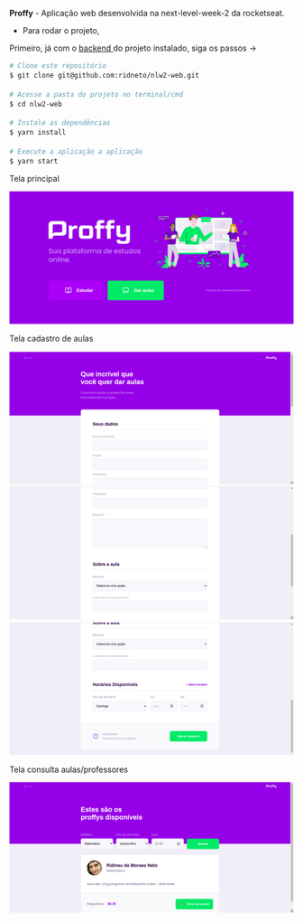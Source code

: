<strong>Proffy</strong> - Aplicação web desenvolvida na next-level-week-2 da rocketseat. 

- Para rodar o projeto, 

Primeiro, já com o <a target="_blank" href="https://github.com/ridneto/nlw2-back"> backend </a> do projeto instalado, siga os passos ->

```bash
# Clone este repositório
$ git clone git@github.com:ridneto/nlw2-web.git

# Acesse a pasta do projeto no terminal/cmd
$ cd nlw2-web

# Instale as dependências
$ yarn install

# Execute a aplicação a aplicação
$ yarn start
```

Tela principal 

<img src="./.github/front-page.png" />

Tela cadastro de aulas

<img src="./.github/create-class-01.png" />
<img src="./.github/create-class-02.png" />
<img src="./.github/create-class-03.png" />

Tela consulta aulas/professores

<img src="./.github/search-classes.png" />
